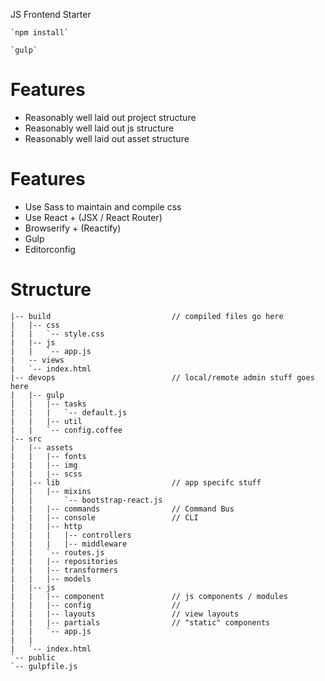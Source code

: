 JS Frontend Starter

	`npm install`

	`gulp`


Features
================
 * Reasonably well laid out project structure
 * Reasonably well laid out js structure
 * Reasonably well laid out asset structure

Features
================
 * Use Sass to maintain and compile css
 * Use React + (JSX / React Router)
 * Browserify + (Reactify)
 * Gulp
 * Editorconfig



Structure
================

	|-- build							// compiled files go here
	|   |-- css			
	|   |	`-- style.css
	|   |-- js
	|   |	`-- app.js
	|   -- views
	|   `-- index.html
	|-- devops							// local/remote admin stuff goes here
	|   |-- gulp
	|   |	|-- tasks
	|   |   |	`-- default.js
	|   |	|-- util
	|   |   `-- config.coffee
	|-- src
	|   |-- assets
	|   |	|-- fonts
	|   |	|-- img
	|   |	|-- scss
	|   |-- lib							// app specifc stuff
	|   |	|-- mixins
	|   |		`-- bootstrap-react.js
	|   |	|-- commands				// Command Bus
	|   |	|-- console					// CLI
	|   |	|-- http
	|   |	|	|-- controllers
	|   |	|	|-- middleware
	|   |	`-- routes.js
	|   |	|-- repositories
	|   |	|-- transformers
	|   |	|-- models
	|   |-- js
	|   |	|-- component				// js components / modules
	|   |	|-- config					// 
	|   |	|-- layouts					// view layouts
	|   |	|-- partials				// "static" components
	|   |   `-- app.js
	|   |   
	|   `-- index.html
	`-- public
	`-- gulpfile.js
